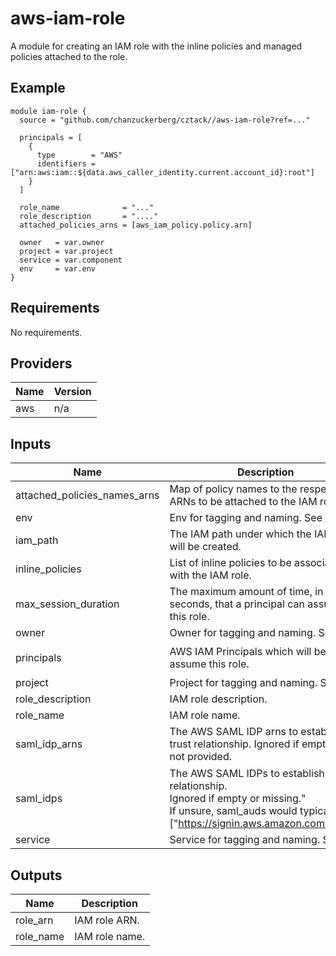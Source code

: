 # aws-iam-role
A module for creating an IAM role with the inline policies and managed policies attached to the role.

## Example

```hcl
module iam-role {
  source = "github.com/chanzuckerberg/cztack//aws-iam-role?ref=..."

  principals = [
    {
      type        = "AWS"
      identifiers = ["arn:aws:iam::${data.aws_caller_identity.current.account_id}:root"]
    }
  ]

  role_name              = "..."
  role_description       = "...."
  attached_policies_arns = [aws_iam_policy.policy.arn]

  owner   = var.owner
  project = var.project
  service = var.component
  env     = var.env
}
```

<!-- START -->
## Requirements

No requirements.

## Providers

| Name | Version |
|------|---------|
| aws | n/a |

## Inputs

| Name | Description | Type | Default | Required |
|------|-------------|------|---------|:--------:|
| attached\_policies\_names\_arns | Map of policy names to the respective ARNs to be attached to the IAM role. | `map(string)` | `{}` | no |
| env | Env for tagging and naming. See [doc](../README.md#consistent-tagging) | `string` | n/a | yes |
| iam\_path | The IAM path under which the IAM role will be created. | `string` | `null` | no |
| inline\_policies | List of inline policies to be associated with the IAM role. | `list(object({ name = string, policy = string }))` | `[]` | no |
| max\_session\_duration | The maximum amount of time, in seconds, that a principal can assume this role. | `number` | `3600` | no |
| owner | Owner for tagging and naming. See [doc](../README.md#consistent-tagging) | `string` | n/a | yes |
| principals | AWS IAM Principals which will be able to assume this role. | `list(object({ type = string, identifiers = list(string) }))` | n/a | yes |
| project | Project for tagging and naming. See [doc](../README.md#consistent-tagging) | `string` | n/a | yes |
| role\_description | IAM role description. | `string` | `null` | no |
| role\_name | IAM role name. | `string` | n/a | yes |
| saml\_idp\_arns | The AWS SAML IDP arns to establish a trust relationship. Ignored if empty or not provided. | `set(string)` | `[]` | no |
| saml\_idps | The AWS SAML IDPs to establish a trust relationship.<br>  Ignored if empty or missing."<br>  If unsure, saml\_auds would typically be ["https://signin.aws.amazon.com/saml"]. | <pre>list(object({<br>    saml_idp_arns : list(string),<br>    saml_auds : list(string)<br>  }))</pre> | `[]` | no |
| service | Service for tagging and naming. See [doc](../README.md#consistent-tagging) | `string` | n/a | yes |

## Outputs

| Name | Description |
|------|-------------|
| role\_arn | IAM role ARN. |
| role\_name | IAM role name. |

<!-- END -->

